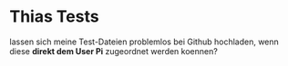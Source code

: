# Thias Tests
lassen sich meine Test-Dateien problemlos bei Github hochladen, wenn diese **direkt dem User Pi** zugeordnet werden koennen?
